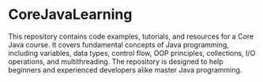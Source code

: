 # CoreJavaLearning
 This repository contains code examples, tutorials, and resources for a Core Java course. It covers fundamental concepts of Java programming, including variables, data types, control flow, OOP principles, collections, I/O operations, and multithreading. The repository is designed to help beginners and experienced developers alike master Java programming.
